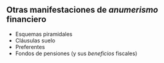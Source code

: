 ## Otras manifestaciones de _anumerismo_ financiero

- Esquemas piramidales
- Cláusulas suelo
- Preferentes
- Fondos de pensiones (y sus _beneficios_ fiscales)
